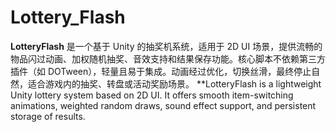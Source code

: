 # Lottery_Flash
**LotteryFlash** 是一个基于 Unity 的抽奖机系统，适用于 2D UI 场景，提供流畅的物品闪过动画、加权随机抽奖、音效支持和结果保存功能。核心脚本不依赖第三方插件（如 DOTween），轻量且易于集成。动画经过优化，切换丝滑，最终停止自然，适合游戏内的抽奖、转盘或活动奖励场景。
**LotteryFlash is a lightweight Unity lottery system based on 2D UI. It offers smooth item-switching animations, weighted random draws, sound effect support, and persistent storage of results.
